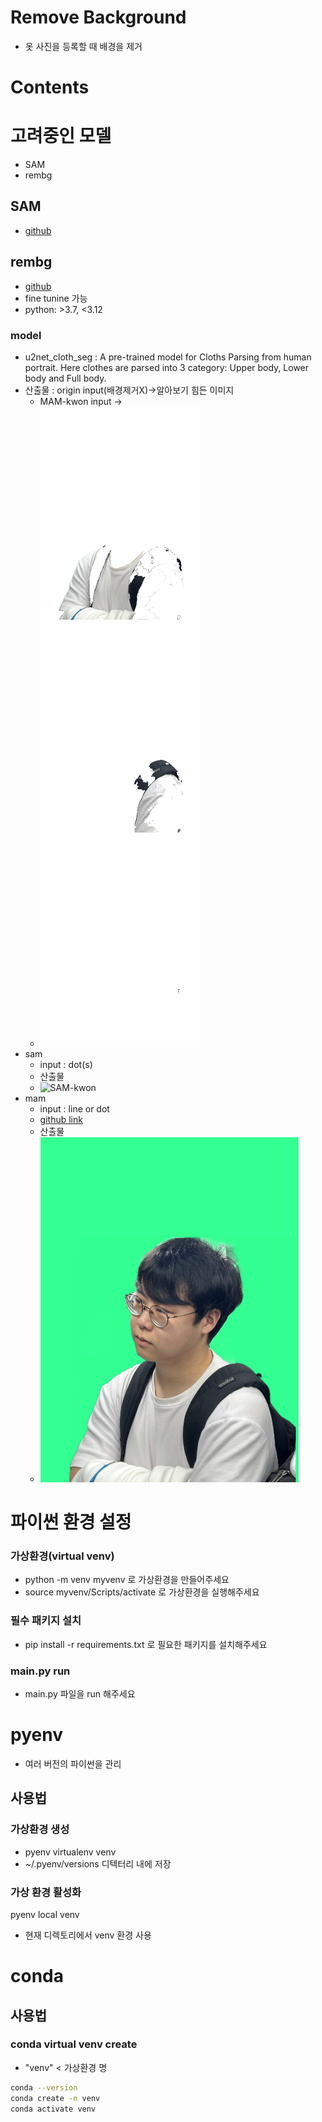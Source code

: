 # Remove Background 
- 옷 사진을 등록할 때 배경을 제거
# Contents

# 고려중인 모델
- SAM
- rembg
## SAM
- [github](https://github.com/facebookresearch/segment-anything)
## rembg
- [github](https://github.com/danielgatis/rembg)
- fine tunine 가능
- python: >3.7, <3.12
### model

- u2net_cloth_seg :  A pre-trained model for Cloths Parsing from human portrait. Here clothes are parsed into 3 category: Upper body, Lower body and Full body.
- 산출물 : origin input(배경제거X)->알아보기 힘든 이미지
  - MAM-kwon input ->
  - ![kwon](./imgs/MAM-u2net_cloth-kwon.png)
- sam
  - input : dot(s)
  - 산출물
  - ![SAM-kwon](./imgs/SAM-kwon.png)
- mam
  - input : line or dot 
  - [github link](https://github.com/SHI-Labs/Matting-Anything)
  - 산출물
  - ![kwon](./imgs/MAM-kwon.png)






# 파이썬 환경 설정
### 가상환경(virtual venv)
- python -m venv myvenv 로 가상환경을 만들어주세요
- source myvenv/Scripts/activate 로 가상환경을 실행해주세요
### 필수 패키지 설치
- pip install -r requirements.txt 로 필요한 패키지를 설치해주세요
### main.py run
- main.py 파일을 run 해주세요


# pyenv 

- 여러 버전의 파이썬을 관리
## 사용법 
### 가상환경 생성
- pyenv virtualenv venv
- ~/.pyenv/versions 디텍터리 내에 저장
### 가상 환경 활성화
pyenv local venv
- 현재 디렉토리에서 venv 환경 사용


# conda 
## 사용법

### conda virtual venv create

- "venv" < 가상환경 명
```bash
conda --version
conda create -n venv
conda activate venv

```